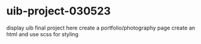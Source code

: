# uib-project-030523
display uib final project here
create a portfolio/photography page
create an html and use scss for styling
